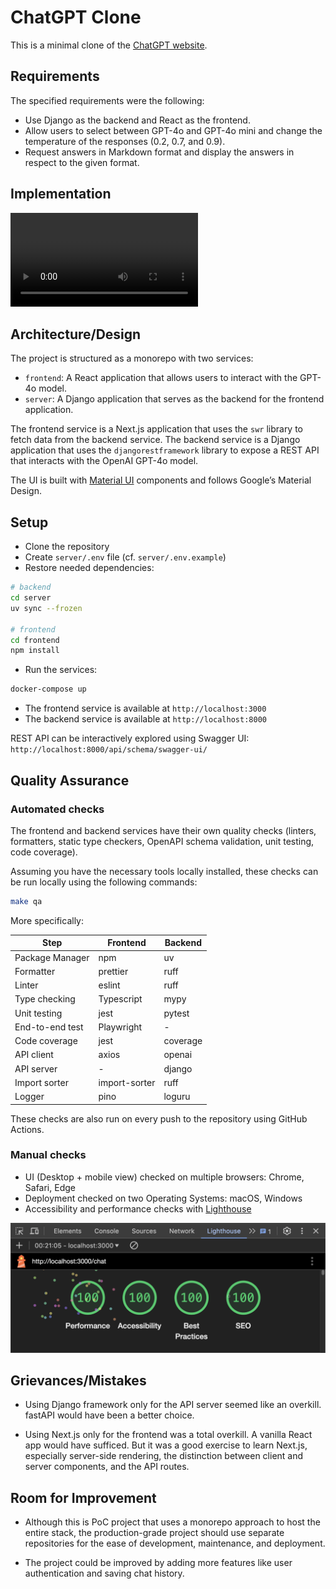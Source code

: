 # ChatGPT Clone


This is a minimal clone of the [ChatGPT
website](https://chat.openai.com/).

## Requirements

The specified requirements were the following:

- Use Django as the backend and React as the frontend.
- Allow users to select between GPT-4o and GPT-4o mini and change the
  temperature of the responses (0.2, 0.7, and 0.9).
- Request answers in Markdown format and display the answers in respect
  to the given format.

## Implementation

![](demo.mov)

## Architecture/Design

The project is structured as a monorepo with two services:

- `frontend`: A React application that allows users to interact with the
  GPT-4o model.
- `server`: A Django application that serves as the backend for the
  frontend application.

The frontend service is a Next.js application that uses the `swr`
library to fetch data from the backend service. The backend service is a
Django application that uses the `djangorestframework` library to expose
a REST API that interacts with the OpenAI GPT-4o model.

The UI is built with [Material
UI](https://mui.com/material-ui/getting-started/) components and follows
Google’s Material Design.

## Setup

- Clone the repository
- Create `server/.env` file (cf. `server/.env.example`)
- Restore needed dependencies:

``` bash
# backend
cd server
uv sync --frozen

# frontend
cd frontend
npm install
```

- Run the services:

``` bash
docker-compose up
```

- The frontend service is available at `http://localhost:3000`
- The backend service is available at `http://localhost:8000`

REST API can be interactively explored using Swagger UI:  
`http://localhost:8000/api/schema/swagger-ui/`

## Quality Assurance

### Automated checks

The frontend and backend services have their own quality checks
(linters, formatters, static type checkers, OpenAPI schema validation,
unit testing, code coverage).

Assuming you have the necessary tools locally installed, these checks
can be run locally using the following commands:

``` bash
make qa
```

More specifically:

| Step            | Frontend      | Backend  |
|-----------------|---------------|----------|
| Package Manager | npm           | uv       |
| Formatter       | prettier      | ruff     |
| Linter          | eslint        | ruff     |
| Type checking   | Typescript    | mypy     |
| Unit testing    | jest          | pytest   |
| End-to-end test | Playwright    | \-       |
| Code coverage   | jest          | coverage |
| API client      | axios         | openai   |
| API server      | \-            | django   |
| Import sorter   | import-sorter | ruff     |
| Logger          | pino          | loguru   |

These checks are also run on every push to the repository using GitHub
Actions.

### Manual checks

- UI (Desktop + mobile view) checked on multiple browsers: Chrome,
  Safari, Edge
- Deployment checked on two Operating Systems: macOS, Windows
- Accessibility and performance checks with
  [Lighthouse](https://developers.google.com/web/tools/lighthouse)

![Lighthouse report](./lighthouse.png)

## Grievances/Mistakes

- Using Django framework only for the API server seemed like an
  overkill. fastAPI would have been a better choice.

- Using Next.js only for the frontend was a total overkill. A vanilla
  React app would have sufficed. But it was a good exercise to learn
  Next.js, especially server-side rendering, the distinction between
  client and server components, and the API routes.

## Room for Improvement

- Although this is PoC project that uses a monorepo approach to host the
  entire stack, the production-grade project should use separate
  repositories for the ease of development, maintenance, and deployment.

- The project could be improved by adding more features like user
  authentication and saving chat history.
